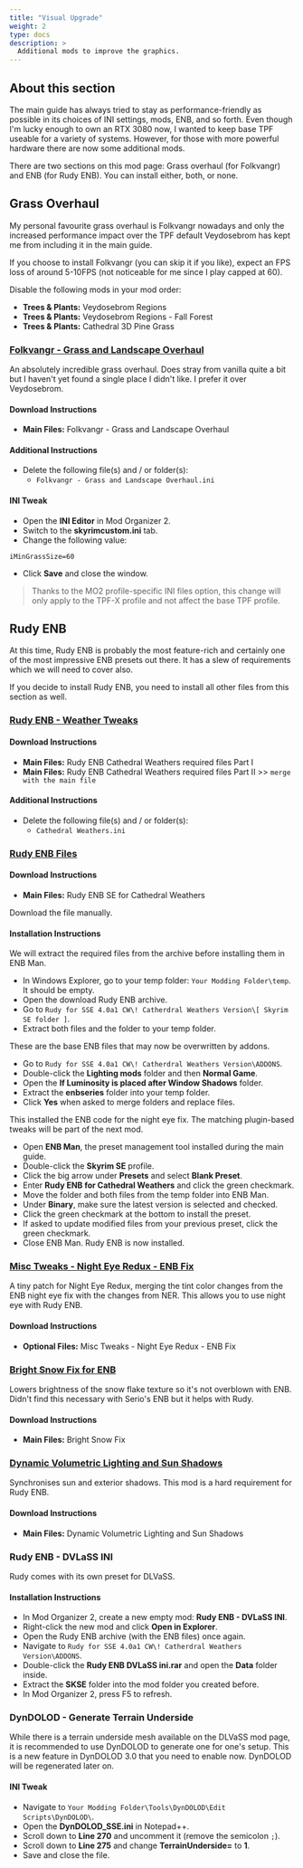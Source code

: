 ```yaml
---
title: "Visual Upgrade"
weight: 2
type: docs
description: >
  Additional mods to improve the graphics.
---
```


## About this section

The main guide has always tried to stay as performance-friendly as possible in its choices of INI settings, mods, ENB, and so forth. Even though I'm lucky enough to own an RTX 3080 now, I wanted to keep base TPF useable for a variety of systems. However, for those with more powerful hardware there are now some additional mods.

There are two sections on this mod page: Grass overhaul (for Folkvangr) and ENB (for Rudy ENB). You can install either, both, or none.

## Grass Overhaul

My personal favourite grass overhaul is Folkvangr nowadays and only the increased performance impact over the TPF default Veydosebrom has kept me from including it in the main guide.

If you choose to install Folkvangr (you can skip it if you like), expect an FPS loss of around 5-10FPS (not noticeable for me since I play capped at 60).

Disable the following mods in your mod order:

- **Trees & Plants:** Veydosebrom Regions
- **Trees & Plants:** Veydosebrom Regions - Fall Forest
- **Trees & Plants:** Cathedral 3D Pine Grass

### **[Folkvangr - Grass and Landscape Overhaul](https://www.nexusmods.com/skyrimspecialedition/mods/44899?tab=files)**

An absolutely incredible grass overhaul. Does stray from vanilla quite a bit but I haven't yet found a single place I didn't like. I prefer it over Veydosebrom.

#### Download Instructions

- **Main Files:** Folkvangr - Grass and Landscape Overhaul

#### Additional Instructions

- Delete the following file(s) and / or folder(s):
  - `Folkvangr - Grass and Landscape Overhaul.ini`

#### INI Tweak

- Open the **INI Editor** in Mod Organizer 2.
- Switch to the **skyrimcustom.ini** tab.
- Change the following value:

```
iMinGrassSize=60
```

- Click **Save** and close the window.

> Thanks to the MO2 profile-specific INI files option, this change will only apply to the TPF-X profile and not affect the base TPF profile.

## Rudy ENB

At this time, Rudy ENB is probably the most feature-rich and certainly one of the most impressive ENB presets out there. It has a slew of requirements which we will need to cover also.

If you decide to install Rudy ENB, you need to install all other files from this section as well.

### **[Rudy ENB - Weather Tweaks](https://www.nexusmods.com/skyrimspecialedition/mods/39113?tab=files)**

#### Download Instructions

- **Main Files:** Rudy ENB Cathedral Weathers required files Part I
- **Main Files:** Rudy ENB Cathedral Weathers required files Part II >> `merge with the main file`

#### Additional Instructions

- Delete the following file(s) and / or folder(s):
  - `Cathedral Weathers.ini`

### **[Rudy ENB Files](https://www.nexusmods.com/skyrimspecialedition/mods/39113?tab=files)**

#### Download Instructions

- **Main Files:** Rudy ENB SE for Cathedral Weathers

Download the file manually.

#### Installation Instructions

We will extract the required files from the archive before installing them in ENB Man.

- In Windows Explorer, go to your temp folder: `Your Modding Folder\temp`. It should be empty.
- Open the download Rudy ENB archive.
- Go to `Rudy for SSE 4.0a1 CW\! Catherdral Weathers Version\[ Skyrim SE folder ]`.
- Extract both files and the folder to your temp folder.

These are the base ENB files that may now be overwritten by addons.

- Go to `Rudy for SSE 4.0a1 CW\! Catherdral Weathers Version\ADDONS`.
- Double-click the **Lighting mods** folder and then **Normal Game**.
- Open the **If Luminosity is placed after Window Shadows** folder.
- Extract the **enbseries** folder into your temp folder.
- Click **Yes** when asked to merge folders and replace files.

This installed the ENB code for the night eye fix. The matching plugin-based tweaks will be part of the next mod.

- Open **ENB Man**, the preset management tool installed during the main guide.
- Double-click the **Skyrim SE** profile.
- Click the big arrow under **Presets** and select **Blank Preset**.
- Enter **Rudy ENB for Cathedral Weathers** and click the green checkmark.
- Move the folder and both files from the temp folder into ENB Man.
- Under **Binary**, make sure the latest version is selected and checked.
- Click the green checkmark at the bottom to install the preset.
- If asked to update modified files from your previous preset, click the green checkmark.
- Close ENB Man. Rudy ENB is now installed.

### **[Misc Tweaks - Night Eye Redux - ENB Fix](https://www.nexusmods.com/skyrimspecialedition/mods/38348?tab=files)**

A tiny patch for Night Eye Redux, merging the tint color changes from the ENB night eye fix with the changes from NER. This allows you to use night eye with Rudy ENB.

#### Download Instructions

- **Optional Files:** Misc Tweaks - Night Eye Redux - ENB Fix

### **[Bright Snow Fix for ENB](https://www.nexusmods.com/skyrimspecialedition/mods/41737?tab=files)**

Lowers brightness of the snow flake texture so it's not overblown with ENB. Didn't find this necessary with Serio's ENB but it helps with Rudy.

#### Download Instructions

- **Main Files:** Bright Snow Fix

### **[Dynamic Volumetric Lighting and Sun Shadows](https://www.nexusmods.com/skyrimspecialedition/mods/44483?tab=files)**

Synchronises sun and exterior shadows. This mod is a hard requirement for Rudy ENB.

#### Download Instructions

- **Main Files:** Dynamic Volumetric Lighting and Sun Shadows

### **Rudy ENB - DVLaSS INI**

Rudy comes with its own preset for DLVaSS.

#### Installation Instructions

- In Mod Organizer 2, create a new empty mod: **Rudy ENB - DVLaSS INI**.
- Right-click the new mod and click **Open in Explorer**.
- Open the Rudy ENB archive (with the ENB files) once again.
- Navigate to `Rudy for SSE 4.0a1 CW\! Catherdral Weathers Version\ADDONS`.
- Double-click the **Rudy ENB DVLaSS ini.rar** and open the **Data** folder inside.
- Extract the **SKSE** folder into the mod folder you created before.
- In Mod Organizer 2, press F5 to refresh.

### **DynDOLOD - Generate Terrain Underside**

While there is a terrain underside mesh available on the DLVaSS mod page, it is recommended to use DynDOLOD to generate one for one's setup. This is a new feature in DynDOLOD 3.0 that you need to enable now. DynDOLOD will be regenerated later on.

#### INI Tweak

- Navigate to `Your Modding Folder\Tools\DynDOLOD\Edit Scripts\DynDOLOD\`.
- Open the **DynDOLOD_SSE.ini** in Notepad++.
- Scroll down to **Line 270** and uncomment it (remove the semicolon `;`).
- Scroll down to **Line 275** and change **TerrainUnderside=** to **1**.
- Save and close the file.